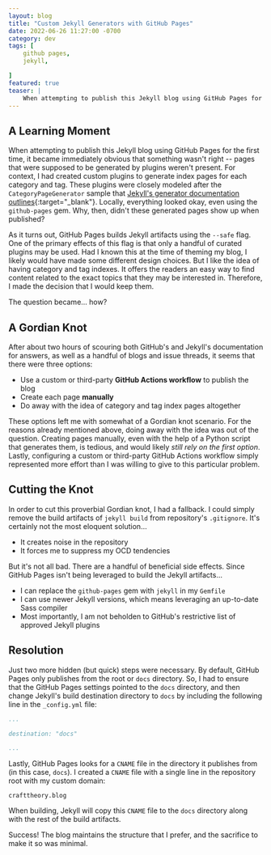 ```yaml
---
layout: blog
title: "Custom Jekyll Generators with GitHub Pages"
date: 2022-06-26 11:27:00 -0700
category: dev
tags: [ 
    github pages,
    jekyll,

]
featured: true
teaser: |
    When attempting to publish this Jekyll blog using GitHub Pages for the first time, it became immediately obvious that something wasn't right -- pages that were supposed to be generated by plugins weren't present. For context, I had created custom plugins to generate index pages for each category and tag...
---
```


## A Learning Moment

When attempting to publish this Jekyll blog using GitHub Pages for the first time, it became immediately obvious that something wasn't right -- pages that were supposed to be generated by plugins weren't present. For context, I had created custom plugins to generate index pages for each category and tag. These plugins were closely modeled after the `CategoryPageGenerator` sample that [Jekyll's generator documentation outlines](https://jekyllrb.com/docs/plugins/generators/){:target="_blank"}. Locally, everything looked okay, even using the `github-pages` gem. Why, then, didn't these generated pages show up when published?

As it turns out, GitHub Pages builds Jekyll artifacts using the `--safe` flag. One of the primary effects of this flag is that only a handful of curated plugins may be used. Had I known this at the time of theming my blog, I likely would have made some different design choices. But I like the idea of having category and tag indexes. It offers the readers an easy way to find content related to the exact topics that they may be interested in. Therefore, I made the decision that I would keep them.

The question became... how?

## A Gordian Knot

After about two hours of scouring both GitHub's and Jekyll's documentation for answers, as well as a handful of blogs and issue threads, it seems that there were three options:

- Use a custom or third-party **GitHub Actions workflow** to publish the blog
- Create each page **manually**
- Do away with the idea of category and tag index pages altogether

These options left me with somewhat of a Gordian knot scenario. For the reasons already mentioned above, doing away with the idea was out of the question. Creating pages manually, even with the help of a Python script that generates them, is tedious, and would likely *still rely on the first option*. Lastly, configuring a custom or third-party GitHub Actions workflow simply represented more effort than I was willing to give to this particular problem.

## Cutting the Knot

In order to cut this proverbial Gordian knot, I had a fallback. I could simply remove the build artifacts of `jekyll build` from repository's `.gitignore`. It's certainly not the most eloquent solution...

- It creates noise in the repository
- It forces me to suppress my OCD tendencies

But it's not all bad. There are a handful of beneficial side effects. Since GitHub Pages isn't being leveraged to build the Jekyll artifacts...

- I can replace the `github-pages` gem with `jekyll` in my `Gemfile`
- I can use newer Jekyll versions, which means leveraging an up-to-date Sass compiler
- Most importantly, I am not beholden to GitHub's restrictive list of approved Jekyll plugins

## Resolution

Just two more hidden (but quick) steps were necessary. By default, GitHub Pages only publishes from the root or `docs` directory. So, I had to ensure that the GitHub Pages settings pointed to the `docs` directory, and then change Jekyll's build destination directory to `docs` by including the following line in the `_config.yml` file:

```yaml
...

destination: "docs"

...
```

Lastly, GitHub Pages looks for a `CNAME` file in the directory it publishes from (in this case, `docs`). I created a `CNAME` file with a single line in the repository root with my custom domain:

```
crafttheory.blog
```

When building, Jekyll will copy this `CNAME` file to the `docs` directory along with the rest of the build artifacts.

Success! The blog maintains the structure that I prefer, and the sacrifice to make it so was minimal.